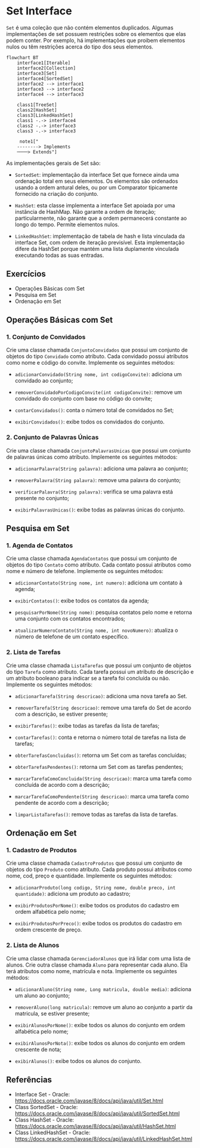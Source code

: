 # Set Interface

`Set` é uma coleção que não contém elementos duplicados. Algumas implementações de set possuem restrições sobre os elementos que elas podem conter. Por exemplo, há implementações que proibem elementos nulos ou têm restrições acerca do tipo dos seus elementos.


```mermaid
flowchart BT
    interface1[Iterable]
    interface2[Collection]
    interface3[Set]
    interface4[SortedSet]
    interface2 --> interface1
    interface3 --> interface2
    interface4 --> interface3

    class1[TreeSet]
    class2[HashSet]
    class3[LinkedHashSet]
    class1 -.-> interface4
    class2 -.-> interface3
    class3 -.-> interface3

     note1["
    --------> Implements
    ────> Extends"]
```

As implementações gerais de Set são:

- `SortedSet`: implementação da interface Set que fornece ainda uma ordenação total em seus elementos. Os elementos são ordenados usando a ordem antural deles, ou por um Comparator tipicamente fornecido na criação do conjunto.

- `HashSet`: esta classe implementa a interface Set apoiada por uma instância de HashMap. Não garante a ordem de iteração; particularmente, não garante que a ordem permanecerá constante ao longo do tempo. Permite elementos nulos.

- `LinkedHashSet`: implementação de tabela de hash e lista vinculada da interface Set, com ordem de iteração previsível. Esta implementação difere da HashSet porque mantém uma lista duplamente vinculada executando todas as suas entradas.

## Exercícios
- Operações Básicas com Set
- Pesquisa em Set
- Ordenação em Set

## Operações Básicas com Set
### 1. Conjunto de Convidados
Crie uma classe chamada `ConjuntoConvidados` que possui um conjunto de objetos do tipo `Convidado` como atributo. Cada convidado possui atributos como nome e código do convite. Implemente os seguintes métodos:

- `adicionarConvidado(String nome, int codigoConvite)`: adiciona um convidado ao conjunto;

- `removerConvidadoPorCodigoConvite(int codigoConvite)`: remove um convidado do conjunto com base no código do convite;

- `contarConvidados()`: conta o número total de convidados no Set;

- `exibirConvidados()`: exibe todos os convidados do conjunto.

### 2. Conjunto de Palavras Únicas
Crie uma classe chamada `ConjuntoPalavrasUnicas` que possui um conjunto de palavras únicas como atributo. Implemente os seguintes métodos:

- `adicionarPalavra(String palavra)`: adiciona uma palavra ao conjunto;

- `removerPalavra(String palavra)`: remove uma palavra do conjunto;

- `verificarPalavra(String palavra)`: verifica se uma palavra está presente no conjunto;

- `exibirPalavrasUnicas()`: exibe todas as palavras únicas do conjunto.

## Pesquisa em Set
### 1. Agenda de Contatos
Crie uma classe chamada `AgendaContatos` que possui um conjunto de objetos do tipo `Contato` como atributo. Cada contato possui atributos como nome e número de telefone. Implemente os seguintes métodos:

- `adicionarContato(String nome, int numero)`: adiciona um contato à agenda;

- `exibirContatos()`: exibe todos os contatos da agenda;

- `pesquisarPorNome(String nome)`: pesquisa contatos pelo nome e retorna uma conjunto com os contatos encontrados;

- `atualizarNumeroContato(String nome, int novoNumero)`: atualiza o número de telefone de um contato específico.

### 2. Lista de Tarefas
Crie uma classe chamada `ListaTarefas` que possui um conjunto de objetos do tipo `Tarefa` como atributo. Cada tarefa possui um atributo de descrição e um atributo booleano para indicar se a tarefa foi concluída ou não. Implemente os seguintes métodos:

- `adicionarTarefa(String descricao)`: adiciona uma nova tarefa ao Set.

- `removerTarefa(String descricao)`: remove uma tarefa do Set de acordo com a descrição, se estiver presente;

- `exibirTarefas()`: exibe todas as tarefas da lista de tarefas;

- `contarTarefas()`: conta e retorna o número total de tarefas na lista de tarefas;

- `obterTarefasConcluidas()`: retorna um Set com as tarefas concluídas;

- `obterTarefasPendentes()`: retorna um Set com as tarefas pendentes;

- `marcarTarefaComoConcluida(String descricao)`: marca uma tarefa como concluída de acordo com a descrição;

- `marcarTarefaComoPendente(String descricao)`: marca uma tarefa como pendente de acordo com a descrição;

- `limparListaTarefas()`: remove todas as tarefas da lista de tarefas.

## Ordenação em Set
### 1. Cadastro de Produtos
Crie uma classe chamada `CadastroProdutos` que possui um conjunto de objetos do tipo `Produto` como atributo. Cada produto possui atributos como nome, cod, preço e quantidade. Implemente os seguintes métodos:

- `adicionarProduto(long codigo, String nome, double preco, int quantidade)`: adiciona um produto ao cadastro;

- `exibirProdutosPorNome()`: exibe todos os produtos do cadastro em ordem alfabética pelo nome;

- `exibirProdutosPorPreco()`: exibe todos os produtos do cadastro em ordem crescente de preço.

### 2. Lista de Alunos
Crie uma classe chamada `GerenciadorAlunos` que irá lidar com uma lista de alunos. Crie outra classe chamada `Aluno` para representar cada aluno. Ela terá atributos como nome, matrícula e nota. Implemente os seguintes métodos:

- `adicionarAluno(String nome, Long matricula, double media)`: adiciona um aluno ao conjunto;

- `removerAluno(long matricula)`: remove um aluno ao conjunto a partir da matricula, se estiver presente;

- `exibirAlunosPorNome()`: exibe todos os alunos do conjunto em ordem alfabética pelo nome;

- `exibirAlunosPorNota()`: exibe todos os alunos do conjunto em ordem crescente de nota;

- `exibirAlunos()`: exibe todos os alunos do conjunto.

## Referências
- Interface Set - Oracle: https://docs.oracle.com/javase/8/docs/api/java/util/Set.html
- Class SortedSet - Oracle: https://docs.oracle.com/javase/8/docs/api/java/util/SortedSet.html
- Class HashSet - Oracle: https://docs.oracle.com/javase/8/docs/api/java/util/HashSet.html
- Class LinkedHashSet - Oracle: https://docs.oracle.com/javase/8/docs/api/java/util/LinkedHashSet.html